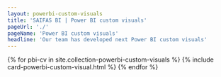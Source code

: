 ```yaml
---
layout: powerbi-custom-visuals
title: 'SAIFAS BI | Power BI custom visuals'
pageUrl: './'
pageName: 'Power BI custom visuals'
headline: 'Our team has developed next Power BI custom visuals'
---
```

{% for pbi-cv in site.collection-powerbi-custom-visuals %}
  {% include card-powerbi-custom-visual.html %}
{% endfor %}
